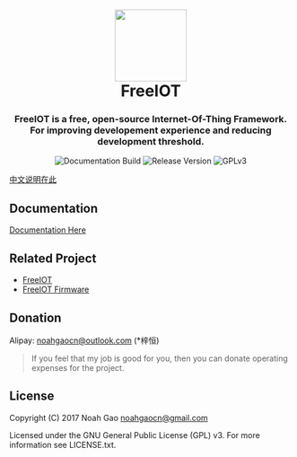 <h1 align="center">
  <img src="https://raw.githubusercontent.com/noahziheng/freeiot/master/icons/playstore/icon.png" width="128">
  <br/>
  FreeIOT
</h1>
<h3 align="center">
FreeIOT is a free, open-source Internet-Of-Thing Framework.
For improving developement experience and reducing development threshold.
</h3>
<center>
    <img alt="Documentation Build" src="https://api.travis-ci.org/noahziheng/freeiot.svg">
    <img alt="Release Version" src="https://img.shields.io/badge/release-v1.1.0-brightgreen.svg">
    <img alt="GPLv3" src="https://img.shields.io/badge/license-GPLv3-red.svg">
</center>

[中文说明在此](https://github.com/noahziheng/freeiot)

## Documentation

[Documentation Here](http://doc.iot.noahgao.net)

## Related Project

- [FreeIOT](https://github.com/noahziheng/freeiot)
- [FreeIOT Firmware](https://github.com/noahziheng/freeiot-firmware)

## Donation

Alipay: noahgaocn@outlook.com (\*梓恒)

> If you feel that my job is good for you, then you can donate operating expenses for the project.

## License

  Copyright (C) 2017 Noah Gao <noahgaocn@gmail.com>

  Licensed under the GNU General Public License (GPL) v3.
  For more information see LICENSE.txt.
